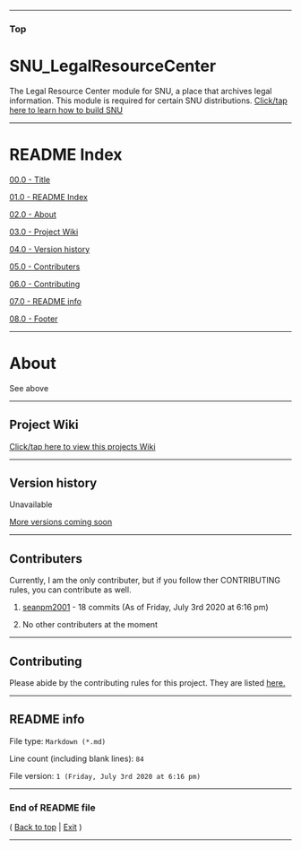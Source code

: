 
***

### Top

# SNU_LegalResourceCenter
The Legal Resource Center module for SNU, a place that archives legal information. This module is required for certain SNU distributions.  [Click/tap here to learn how to build SNU](https://gist.github.com/seanpm2001/745564a46186888e829fdeb9cda584de)

***

# README Index

[00.0 - Title](#SNU_LegalResourceCenter)

[01.0 - README Index](#README-Index)

[02.0 - About](#About)

[03.0 - Project Wiki](#Project-Wiki)

[04.0 - Version history](#Version-history)

[05.0 - Contributers](#Contributers)

[06.0 - Contributing](#Contributing)

[07.0 - README info](#README-info)

[08.0 - Footer](#End-of-README-file)

***

# About

See above

***

## Project Wiki

[Click/tap here to view this projects Wiki](https://github.com/seanpm2001/SNU_LegalResourceCenter/Wiki/)

***

## Version history

Unavailable

[More versions coming soon](https://www.example.com/)

***

## Contributers

Currently, I am the only contributer, but if you follow ther CONTRIBUTING rules, you can contribute as well.

1. [seanpm2001](https://github.com/seanpm2001/) - 18 commits (As of Friday, July 3rd 2020 at 6:16 pm)

2. No other contributers at the moment

***

## Contributing

Please abide by the contributing rules for this project. They are listed [here.](https://github.com/seanpm2001/SNU_LegalResourceCenter/blob/master/CONTRIBUTING.md)

***

## README info

File type: `Markdown (*.md)`

Line count (including blank lines): `84`

File version: `1 (Friday, July 3rd 2020 at 6:16 pm)`

***

### End of README file

( [Back to top](#Top) | [Exit](https://github.com) )

***

